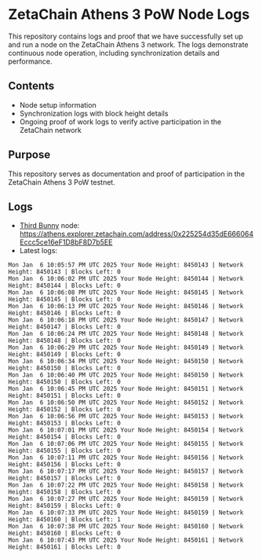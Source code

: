 # ZetaChain Athens 3 PoW Node Logs
This repository contains logs and proof that we have successfully set up and run a node on the ZetaChain Athens 3 network. The logs demonstrate continuous node operation, including synchronization details and performance.

## Contents
- Node setup information
- Synchronization logs with block height details
- Ongoing proof of work logs to verify active participation in the ZetaChain network

## Purpose
This repository serves as documentation and proof of participation in the ZetaChain Athens 3 PoW testnet.

## Logs

- [Third Bunny](https://thirdbunny.xyz/) node: https://athens.explorer.zetachain.com/address/0x225254d35dE666064Eccc5ce16eF1D8bF8D7b5EE
- Latest logs:
```
Mon Jan  6 10:05:57 PM UTC 2025 Your Node Height: 8450143 | Network Height: 8450143 | Blocks Left: 0
Mon Jan  6 10:06:02 PM UTC 2025 Your Node Height: 8450144 | Network Height: 8450144 | Blocks Left: 0
Mon Jan  6 10:06:08 PM UTC 2025 Your Node Height: 8450145 | Network Height: 8450145 | Blocks Left: 0
Mon Jan  6 10:06:13 PM UTC 2025 Your Node Height: 8450146 | Network Height: 8450146 | Blocks Left: 0
Mon Jan  6 10:06:18 PM UTC 2025 Your Node Height: 8450147 | Network Height: 8450147 | Blocks Left: 0
Mon Jan  6 10:06:24 PM UTC 2025 Your Node Height: 8450148 | Network Height: 8450148 | Blocks Left: 0
Mon Jan  6 10:06:29 PM UTC 2025 Your Node Height: 8450149 | Network Height: 8450149 | Blocks Left: 0
Mon Jan  6 10:06:34 PM UTC 2025 Your Node Height: 8450150 | Network Height: 8450150 | Blocks Left: 0
Mon Jan  6 10:06:40 PM UTC 2025 Your Node Height: 8450150 | Network Height: 8450150 | Blocks Left: 0
Mon Jan  6 10:06:45 PM UTC 2025 Your Node Height: 8450151 | Network Height: 8450151 | Blocks Left: 0
Mon Jan  6 10:06:50 PM UTC 2025 Your Node Height: 8450152 | Network Height: 8450152 | Blocks Left: 0
Mon Jan  6 10:06:56 PM UTC 2025 Your Node Height: 8450153 | Network Height: 8450153 | Blocks Left: 0
Mon Jan  6 10:07:01 PM UTC 2025 Your Node Height: 8450154 | Network Height: 8450154 | Blocks Left: 0
Mon Jan  6 10:07:06 PM UTC 2025 Your Node Height: 8450155 | Network Height: 8450155 | Blocks Left: 0
Mon Jan  6 10:07:11 PM UTC 2025 Your Node Height: 8450156 | Network Height: 8450156 | Blocks Left: 0
Mon Jan  6 10:07:17 PM UTC 2025 Your Node Height: 8450157 | Network Height: 8450157 | Blocks Left: 0
Mon Jan  6 10:07:22 PM UTC 2025 Your Node Height: 8450158 | Network Height: 8450158 | Blocks Left: 0
Mon Jan  6 10:07:27 PM UTC 2025 Your Node Height: 8450159 | Network Height: 8450159 | Blocks Left: 0
Mon Jan  6 10:07:33 PM UTC 2025 Your Node Height: 8450159 | Network Height: 8450160 | Blocks Left: 1
Mon Jan  6 10:07:38 PM UTC 2025 Your Node Height: 8450160 | Network Height: 8450160 | Blocks Left: 0
Mon Jan  6 10:07:43 PM UTC 2025 Your Node Height: 8450161 | Network Height: 8450161 | Blocks Left: 0
```
